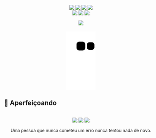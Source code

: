<div style="display: inline_block" align="center"><br>
  <img align="center" src="https://img.shields.io/badge/PHP-Senior-green?logo=php">
  <img align="center" src="https://img.shields.io/badge/FLUTTER-Pleno-yellowgreen?logo=FLUTTER">
  <img align="center" src="https://img.shields.io/badge/KOTLIN-Junior-yellow?logo=KOTLIN">
  <img align="center" src="https://img.shields.io/badge/VUE-Trainee-yellow?logo=Vue.js">
  <br>
  <img align="center" src="https://img.shields.io/badge/MySQL-Database-blue?logo=MySQL">
  <img align="center" src="https://img.shields.io/badge/PgSQL-Database-blue?logo=PgSQL">
  <img align="center" src="https://img.shields.io/badge/SQLite-Database-blue?logo=SQLite">
</div>

<div style="display: inline_block" align="center">
  <br>
  <img aling="center"src="https://github-readme-streak-stats.herokuapp.com/?user=andrekosloski&theme=default&hide_border=true">  
</div>


<div style="display: inline_block" align="center">
  <br>
  <img align="center"src="https://github.com/andrekosloski/andrekosloski/blob/output/github-contribution-grid-snake.svg">  
</div>

## 📖 Aperfeiçoando
<div style="display: inline_block" align="center"><br>
  <img align="center" src="https://img.shields.io/badge/working-Dashboard Interativa-orange">
  <img align="center" src="https://img.shields.io/badge/study-Broadcast Service-orange">
  <img align="center" src="https://img.shields.io/badge/observant-Firebase Firestore-orange">
</div>

<div style="display: inline_block" align="center"><br>
 Uma pessoa que nunca cometeu um erro nunca tentou nada de novo.
</div>
